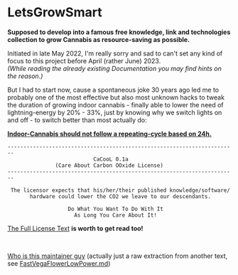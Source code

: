 # LetsGrowSmart

**Supposed to develop into a famous free knowledge, link and technologies collection to grow Cannabis as resource-saving as possible.**  

Initiated in late May 2022, I'm really sorry and sad to can't set any kind of focus to this project before April (rather June) 2023.  
*(While reading the already existing Documentation you may find hints on the reason.)*

But I had to start now, cause a spontaneous joke 30 years ago led me to probably one of the most effective but also most unknown hacks to tweak the duration of growing indoor cannabis - finally able to lower the need of lightning-energy by 20% - 33%, just by knowing why we switch lights on and off - to switch better than most actually do:

[**Indoor-Cannabis should not follow a repeating-cycle based on 24h.**](FastVegaFlowerLowPower.md)  
```
------------------------------------------------------------------------                 
                           CaCooL 0.1a
               (Care About Carbon OOxide License)
------------------------------------------------------------------------                 

 The licensor expects that his/her/their published knowledge/software/
       hardware could lower the CO2 we leave to our descendants.

                   Do What You Want To Do With It
                     As Long You Care About It!
```
[The Full License Text](CaCool_License.txt) **is worth to get read too!**

<br>

[Who is this maintainer guy](WhoIsThisGuy.md) (actually just a raw extraction from another text, see [FastVegaFlowerLowPower.md](FastVegaFlowerLowPower.md))



